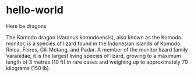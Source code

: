 # hello-world
Here be dragons

The Komodo dragon (Varanus komodoensis), also known as the Komodo monitor, is a species of lizard found in the Indonesian islands of Komodo, Rinca, Flores, Gili Motang, and Padar. A member of the monitor lizard family Varanidae, it is the largest living species of lizard, growing to a maximum length of 3 metres (10 ft) in rare cases and weighing up to approximately 70 kilograms (150 lb).
